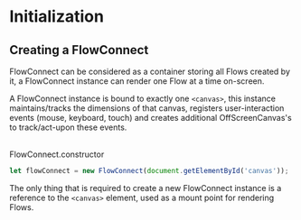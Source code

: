 # Initialization

## Creating a FlowConnect

FlowConnect can be considered as a container storing all <Ref to="/reference/api/classes/flow">Flows</Ref> created by it, a FlowConnect instance can render one Flow at a time on-screen.

A <Ref to="/reference/api/classes/flow-connect">FlowConnect</Ref> instance is bound to exactly one `<canvas>`, this instance maintains/tracks the dimensions of that canvas, registers user-interaction events (mouse, keyboard, touch) and creates additional OffScreenCanvas's to track/act-upon these events.

<br/>
<Ref to="/reference/api/classes/flow-connect#constructor">FlowConnect.constructor</Ref>

```js
let flowConnect = new FlowConnect(document.getElementById('canvas'));
```

The only thing that is required to create a new FlowConnect instance is a reference to the `<canvas>` element, used as a mount point for rendering Flows.

<script setup>
  import Ref from "../../../components/api/Ref.vue";
</script>
